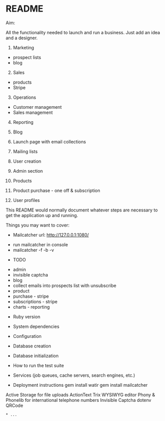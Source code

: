 # README

Aim:

All the functionality needed to launch and run a business. Just add an idea and a designer.

1. Marketing 
- prospect lists 
- blog 


2. Sales
- products 
- Stripe

3. Operations
- Customer management
- Sales management

4. Reporting

1. Blog 
2. Launch page with email collections
3. Mailing lists
4. User creation 
5. Admin section 
6. Products 
7. Product purchase - one off & subscription
8. User profiles

This README would normally document whatever steps are necessary to get the
application up and running.

Things you may want to cover:

* Mailcatcher url: http://127.0.0.1:1080/
 - run mailcatcher in console 
 - mailcatcher -f -b -v

* TODO 
- admin 
- invisible captcha 
- blog 
- collect emails into prospects list with unsubscribe
- product 
- purchase - stripe 
- subscriptions - stripe
- charts - reporting


* Ruby version

* System dependencies

* Configuration

* Database creation

* Database initialization

* How to run the test suite

* Services (job queues, cache servers, search engines, etc.)

* Deployment instructions
gem install watir
gem install mailcatcher 

Active Storage for file uploads
ActionText Trix WYSIWYG editor
Phony & Phonelib for international telephone numbers
Invisible Captcha
dotenv
QRCode

```
* ...


